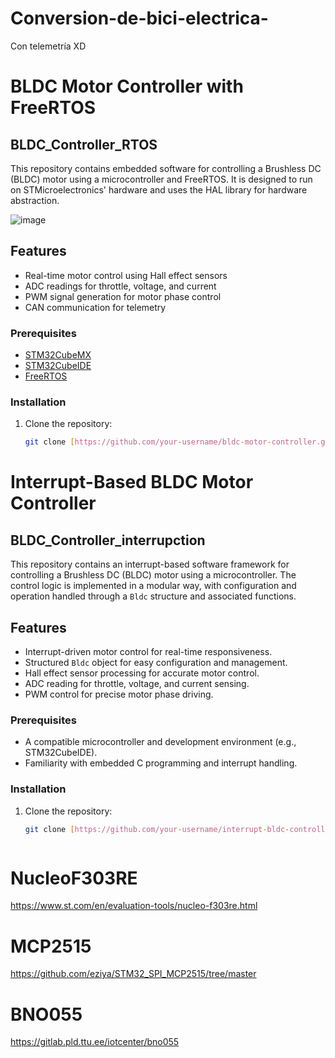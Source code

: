 # Conversion-de-bici-electrica-
Con telemetría XD

# BLDC Motor Controller with FreeRTOS
## BLDC_Controller_RTOS
This repository contains embedded software for controlling a Brushless DC (BLDC) motor using a microcontroller and FreeRTOS. It is designed to run on STMicroelectronics' hardware and uses the HAL library for hardware abstraction.

![image](https://github.com/Ineso1/Conversion-de-bici-electrica-/assets/84602829/c4f69a9d-6317-4949-9944-92ed20a11b43)

## Features

- Real-time motor control using Hall effect sensors
- ADC readings for throttle, voltage, and current
- PWM signal generation for motor phase control
- CAN communication for telemetry

### Prerequisites

- [STM32CubeMX](https://www.st.com/en/development-tools/stm32cubemx.html)
- [STM32CubeIDE](https://www.st.com/en/development-tools/stm32cubeide.html)
- [FreeRTOS](https://www.freertos.org/)

### Installation

1. Clone the repository:
   ```sh
   git clone [https://github.com/your-username/bldc-motor-controller.git](https://github.com/Ineso1/Conversion-de-bici-electrica-/tree/main/BLDC_Controller_RTOS_V1)

# Interrupt-Based BLDC Motor Controller
## BLDC_Controller_interrupction
This repository contains an interrupt-based software framework for controlling a Brushless DC (BLDC) motor using a microcontroller. The control logic is implemented in a modular way, with configuration and operation handled through a `Bldc` structure and associated functions.

## Features

- Interrupt-driven motor control for real-time responsiveness.
- Structured `Bldc` object for easy configuration and management.
- Hall effect sensor processing for accurate motor control.
- ADC reading for throttle, voltage, and current sensing.
- PWM control for precise motor phase driving.

### Prerequisites

- A compatible microcontroller and development environment (e.g., STM32CubeIDE).
- Familiarity with embedded C programming and interrupt handling.

### Installation

1. Clone the repository:
   ```sh
   git clone [https://github.com/your-username/interrupt-bldc-controller.git](https://github.com/Ineso1/Conversion-de-bici-electrica-/tree/main/BLDC_Controller_interruption_V1)



# NucleoF303RE
https://www.st.com/en/evaluation-tools/nucleo-f303re.html

# MCP2515
https://github.com/eziya/STM32_SPI_MCP2515/tree/master

# BNO055
https://gitlab.pld.ttu.ee/iotcenter/bno055

